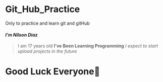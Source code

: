 # Git_Hub_Practice
Only to practice and learn git and gitHub

#### *I'm Nilson Diaz*
> I am 17 years old
**I've Been Learning Programming**
*I expect  to start  upload projects in the future*

# Good Luck Everyone🖤